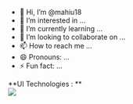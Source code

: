 - 👋 Hi, I’m @mahiu18
- 👀 I’m interested in ...
- 🌱 I’m currently learning ...
- 💞️ I’m looking to collaborate on ...
- 📫 How to reach me ...
- 😄 Pronouns: ...
- ⚡ Fun fact: ...

<!---
mahiu18/mahiu18 is a ✨ special ✨ repository because its `README.md` (this file) appears on your GitHub profile.
You can click the Preview link to take a look at your changes.
--->
<html>
<body>
<label>**UI Technologies : **</label><br>
<img src="https://en.m.wikipedia.org/wiki/File:HTML5_logo_and_wordmark.svg"/>